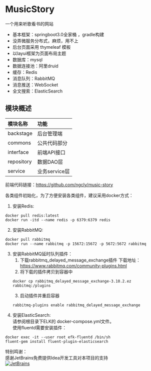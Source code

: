 # MusicStory
一个用来听歌看书的网站   
- 基本框架：springboot3.0全家桶 ，gradle构建  
- 没弄微服务分布式，麻烦，用不上
- 后台页面采用 thymeleaf 模板   
- 以layui框架为页面布局主题   
- 数据库：mysql
- 数据连接池：阿里druid   
- 缓存：Redis  
- 消息队列：RabbitMQ   
- 消息推送：WebSocket  
- 全文搜索：ElasticSearch

## 模块概述

| 模块名称 | 功能 |
|:--|:--|
| backstage | 后台管理端 |
| commons | 公共代码部分 |
| interface | 前端API接口 |
| repository | 数据DAO层 |
| service | 业务service层 |

前端代码链接：https://github.com/ngcly/music-story  

各类组件初始化，为了方便安装各类组件，建议采用docker方式：
1. 安装Redis:
```
docker pull redis:latest
docker run -itd --name redis -p 6379:6379 redis
```
2. 安装RabbitMQ:
```
docker pull rabbitmq
docker run --name rabbitmq -p 15672:15672 -p 5672:5672 rabbitmq
```
3. 安装RabbitMQ延时队列插件： 
   1. 下载rabbitmq_delayed_message_exchange插件 下载地址：https://www.rabbitmq.com/community-plugins.html
   2. 将下载的插件拷贝到容器中
   ```
   docker cp rabbitmq_delayed_message_exchange-3.10.2.ez  rabbitmq:/plugins
   ```
    3. 启动插件并重启容器
   ```
   rabbitmq-plugins enable rabbitmq_delayed_message_exchange
   ```
4. 安装ElasticSearch:  
  请参阅根目录下ELK的 docker-compose.yml文件。   
  使用fluentd需要安装插件：
  ```
  docker exec -it --user root efk-fluentd /bin/sh
  fluent-gem install fluent-plugin-elasticsearch
  ```

特别鸣谢：  
感谢JetBrains免费提供Idea开发工具对本项目的支持  
[![JetBrains](jetbrains.svg "jetbrains")](https://www.jetbrains.com/?from=MusicStory)